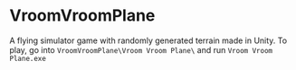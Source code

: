 # VroomVroomPlane
A flying simulator game with randomly generated terrain made in Unity.
To play, go into `VroomVroomPlane\Vroom Vroom Plane\` and run `Vroom Vroom Plane.exe`
